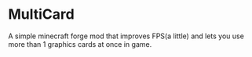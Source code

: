 # MultiCard
A simple minecraft forge mod that improves FPS(a little) and lets you use more than 1 graphics cards at once in game.
